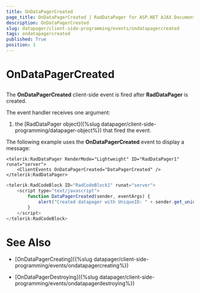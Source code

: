 ```yaml
---
title: OnDataPagerCreated
page_title: OnDataPagerCreated | RadDataPager for ASP.NET AJAX Documentation
description: OnDataPagerCreated
slug: datapager/client-side-programming/events/ondatapagercreated
tags: ondatapagercreated
published: True
position: 1
---
```


# OnDataPagerCreated



## 

The **OnDataPagerCreated** client-side event is fired after **RadDataPager** is created.

The event handler receives one argument:

1. the [RadDataPager object]({%slug datapager/client-side-programming/datapager-object%}) that fired the event.

The following example uses the **OnDataPagerCreated** event to display a message:

````ASPNET
<telerik:RadDataPager RenderMode="Lightweight" ID="RadDataPager1" runat="server">
    <ClientEvents OnDataPagerCreated="DataPagerCreated" />
</telerik:RadDataPager>
````


````JavaScript
<telerik:RadCodeBlock ID="RadCodeBlock1" runat="server">
    <script type="text/javascript">
        function DataPagerCreated(sender, eventArgs) {
            alert("Created datapager with UniqueID: " + sender.get_uniqueID());
        }
    </script>
</telerik:RadCodeBlock>
````



# See Also

 * [OnDataPagerCreating]({%slug datapager/client-side-programming/events/ondatapagercreating%})

 * [OnDataPagerDestroying]({%slug datapager/client-side-programming/events/ondatapagerdestroying%})
